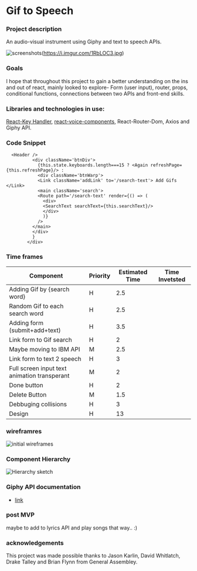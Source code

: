 # Gif to Speech 

### Project description 
An audio-visual instrument using Giphy and text to speech APIs.

![screenshots](https://i.imgur.com/XYaE5bH.png)(https://i.imgur.com/1RbLOC3.jpg)

### Goals
I hope that throughout this project to gain a better understanding on the ins and out of react, mainly looked to explore- Form (user input), router, props, conditional functions, connections between two APIs and front-end skills. 

### Libraries and technologies in use:
[React-Key Handler](https://www.npmjs.com/package/react-key-handler), [react-voice-components](https://github.com/grvcoelho/react-voice-components/), React-Router-Dom, Axios and Giphy API. 

### Code Snippet

```
  <Header />
          <div className='btnDiv'>
            {this.state.keyboards.length===15 ? <Again refreshPage={this.refreshPage}/> :
            <div className='btnWarp'>
            <Link className='addLink' to='/search-text'> Add Gifs </Link>
            <main className='search'>
            <Route path='/search-text' render={() => (
              <div>
              <SearchText searchText={this.searchText}/>
              </div>
              )}
            />
          </main>
          </div>
          }
        </div>
```

### Time frames
Component | Priority | Estimated Time | Time Invetsted 
--- | --- | --- | ---
Adding Gif by {search word} | H | 2.5 |
Random Gif to each search word | H | 2.5 |
Adding form (submit+add+text) | H | 3.5 |
Link form to Gif search | H | 2 |
Maybe moving to IBM API | M | 2.5 |
Link form to text 2 speech | H | 3 |
Full screen input text animation transperant | M | 2
Done button | H | 2
Delete Button | M | 1.5
Debbuging collisions | H | 3
Design | H | 13

### wireframres
![initial wireframes](https://i.imgur.com/40MRckk.png)

### Component Hierarchy
![Hierarchy sketch](https://i.imgur.com/wiiLKik.jpg)

### Giphy API documentation
- [link](https://developers.giphy.com/docs/)

### post MVP
maybe to add to lyrics API and play songs that way.. :)

### acknowledgements
This project was made possible thanks to Jason Karlin, David Whitlatch, Drake Talley and  Brian Flynn from General Assembley.




